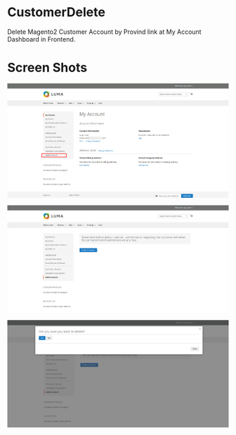 # CustomerDelete
Delete Magento2 Customer Account by Provind link at My Account Dashboard in Frontend.

# Screen Shots

![First Step](/assests/My-Account.png)

![Second Step](/assests/Delete-Customer.png)

![Third Step](/assests/Delete-Customer1.png)
